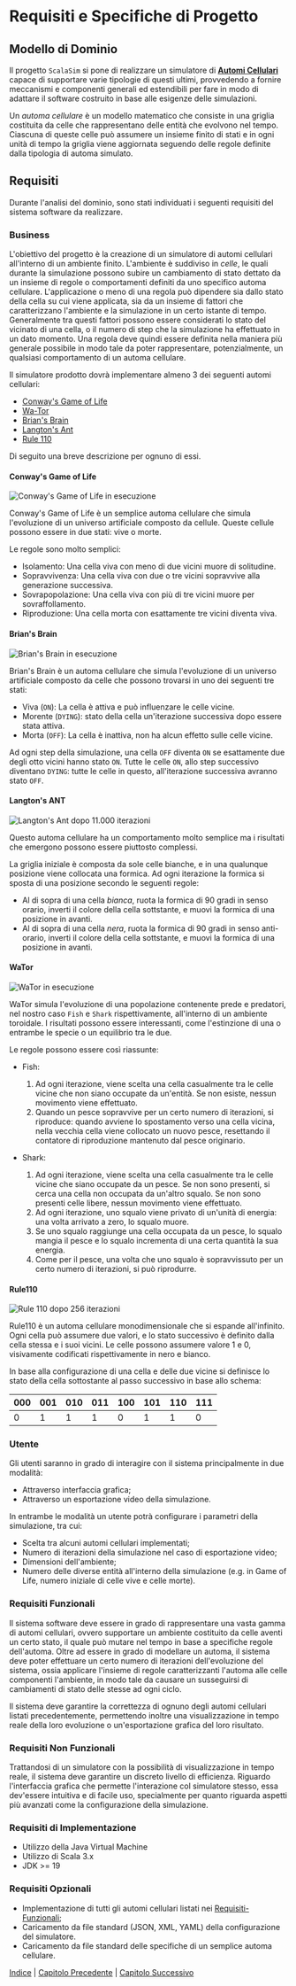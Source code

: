 # Requisiti e Specifiche di Progetto

## Modello di Dominio

Il progetto `ScalaSim` si pone di realizzare un simulatore di [**Automi
Cellulari**](https://it.wikipedia.org/wiki/Automa_cellulare) capace di
supportare varie tipologie di questi ultimi, provvedendo a fornire meccanismi e
componenti generali ed estendibili per fare in modo di adattare il software
costruito in base alle esigenze delle simulazioni.

Un *automa cellulare* è un modello matematico che consiste in una griglia
costituita da celle che rappresentano delle entità che evolvono nel tempo.
Ciascuna di queste celle può assumere un insieme finito di stati e in ogni
unità di tempo la griglia viene aggiornata seguendo delle regole definite dalla
tipologia di automa simulato.

## Requisiti

Durante l'analisi del dominio, sono stati individuati i seguenti requisiti del
sistema software da realizzare.

### Business

L'obiettivo del progetto è la creazione di un simulatore di automi cellulari
all'interno di un ambiente finito. L'ambiente è suddiviso in *celle*, le quali
durante la simulazione possono subire un cambiamento di stato dettato da un
insieme di regole o comportamenti definiti da uno specifico automa cellulare.
L'applicazione o meno di una regola può dipendere sia dallo stato della cella
su cui viene applicata, sia da un insieme di fattori che caratterizzano
l'ambiente e la simulazione in un certo istante di tempo. Generalmente tra
questi fattori possono essere considerati lo stato del vicinato di una cella, o
il numero di step che la simulazione ha effettuato in un dato momento. Una
regola deve quindi essere definita nella maniera più generale possibile in modo
tale da poter rappresentare, potenzialmente, un qualsiasi comportamento di un
automa cellulare.

Il simulatore prodotto dovrà implementare almeno 3 dei seguenti automi
cellulari:

- [Conway's Game of Life](https://en.wikipedia.org/wiki/Conway%27s*Game*of*Life)
- [Wa-Tor](https://en.wikipedia.org/wiki/Wa-Tor)
- [Brian's Brain](https://en.wikipedia.org/wiki/Brian%27s*Brain)
- [Langton's Ant](https://en.wikipedia.org/wiki/Langton%27s*ant)
- [Rule 110](https://en.wikipedia.org/wiki/Rule_110)

Di seguito una breve descrizione per ognuno di essi.

#### Conway's Game of Life

![Conway's Game of Life in esecuzione](https://upload.wikimedia.org/wikipedia/commons/e/e6/Conways_game_of_life_breeder_animation.gif)

Conway's Game of Life è un semplice automa cellulare che simula l'evoluzione di
un universo artificiale composto da cellule. Queste cellule possono essere in
due stati: vive o morte.

Le regole sono molto semplici:

- Isolamento: Una cella viva con meno di due vicini muore di solitudine.
- Sopravvivenza: Una cella viva con due o tre vicini sopravvive alla
  generazione successiva.
- Sovrapopolazione: Una cella viva con più di tre vicini muore per
  sovraffollamento.
- Riproduzione: Una cella morta con esattamente tre vicini diventa viva.

#### Brian's Brain

![Brian's Brain in esecuzione](https://upload.wikimedia.org/wikipedia/commons/a/a7/Brian%27s_brain.gif)

Brian's Brain è un automa cellulare che simula l'evoluzione di un universo
artificiale composto da celle che possono trovarsi in uno dei seguenti tre
stati:

- Viva (`ON`): La cella è attiva e può influenzare le celle vicine.
- Morente (`DYING`): stato della cella un'iterazione successiva dopo essere
  stata attiva.
- Morta (`OFF`): La cella è inattiva, non ha alcun effetto sulle celle vicine.

Ad ogni step della simulazione, una cella `OFF` diventa `ON` se esattamente due
degli otto vicini hanno stato `ON`. Tutte le celle `ON`, allo step successivo
diventano `DYING`: tutte le celle in questo, all'iterazione successiva avranno
stato `OFF`.

#### Langton's ANT

![Langton's Ant dopo 11.000 iterazioni](https://upload.wikimedia.org/wikipedia/commons/thumb/0/01/LangtonsAnt.svg/368px-LangtonsAnt.svg.png)

Questo automa cellulare ha un comportamento molto semplice ma i risultati che
emergono possono essere piuttosto complessi.

La griglia iniziale è composta da sole celle bianche, e in una qualunque posizione
viene collocata una formica. Ad ogni iterazione la formica si sposta di una posizione
secondo le seguenti regole:

- Al di sopra di una cella *bianca*, ruota la formica di 90 gradi in senso
  orario, inverti il colore della cella sottstante, e muovi la formica di una
  posizione in avanti.
- Al di sopra di una cella *nera*, ruota la formica di 90 gradi in senso
  anti-orario, inverti il colore della cella sottstante, e muovi la formica di
  una posizione in avanti.

#### WaTor

![WaTor in esecuzione](./img/wator.png)

WaTor simula l'evoluzione di una popolazione contenente prede e predatori,
nel nostro caso `Fish` e `Shark` rispettivamente, all'interno di un ambiente
toroidale. I risultati possono essere interessanti, come l'estinzione di una o
entrambe le specie o un equilibrio tra le due.

Le regole possono essere così riassunte:

- Fish:
  1. Ad ogni iterazione, viene scelta una cella casualmente tra le celle vicine
     che non siano occupate da un'entità. Se non esiste, nessun movimento viene
     effettuato.
  2. Quando un pesce sopravvive per un certo numero di iterazioni, si
     riproduce: quando avviene lo spostamento verso una cella vicina, nella
     vecchia cella viene collocato un nuovo pesce, resettando il contatore di
     riproduzione mantenuto dal pesce originario.

- Shark:
  1. Ad ogni iterazione, viene scelta una cella casualmente tra le celle vicine
     che siano occupate da un pesce. Se non sono presenti, si cerca una cella
     non occupata da un'altro squalo. Se non sono presenti celle libere, nessun
     movimento viene effettuato.
  2. Ad ogni iterazione, uno squalo viene privato di un'unità di energia: una
     volta arrivato a zero, lo squalo muore.
  3. Se uno squalo raggiunge una cella occupata da un pesce, lo squalo mangia
     il pesce e lo squalo incrementa di una certa quantità la sua energia.
  4. Come per il pesce, una volta che uno squalo è sopravvissuto per un certo
     numero di iterazioni, si può riprodurre.

#### Rule110

![Rule 110 dopo 256 iterazioni](https://upload.wikimedia.org/wikipedia/commons/thumb/2/2b/Sample_run_of_Rule_110_elementary_cellular_automaton%2C_starting_from_single_cell.png/440px-Sample_run_of_Rule_110_elementary_cellular_automaton%2C_starting_from_single_cell.png)

Rule110 è un automa cellulare monodimensionale che si espande all'infinito.
Ogni cella può assumere due valori, e lo stato successivo è definito dalla cella
stessa e i suoi vicini. Le celle possono assumere valore 1 e 0, visivamente
codificati rispettivamente in nero e bianco.

In base alla configurazione di una cella e delle due vicine si definisce lo stato
della cella sottostante al passo successivo in base allo schema:

| 000 | 001 | 010 | 011 | 100| 101 | 110 | 111 |
|-----|-----|-----|-----|----|-----|-----|-----|
| 0   | 1   | 1   | 1   | 0  | 1   | 1   | 0   |

### Utente

Gli utenti saranno in grado di interagire con il sistema principalmente in due
modalità:

- Attraverso interfaccia grafica;
- Attraverso un esportazione video della simulazione.

In entrambe le modalità un utente potrà configurare i parametri della simulazione,
tra cui:

- Scelta tra alcuni automi cellulari implementati;
- Numero di iterazioni della simulazione nel caso di esportazione video;
- Dimensioni dell'ambiente;
- Numero delle diverse entità all'interno della simulazione (e.g. in Game of
  Life, numero iniziale di celle vive e celle morte).

### Requisiti Funzionali

Il sistema software deve essere in grado di rappresentare una vasta gamma
di automi cellulari, ovvero supportare un ambiente costituito da celle
aventi un certo stato, il quale può mutare nel tempo in base a specifiche
regole dell'automa. Oltre ad essere in grado di modellare un automa, il sistema
deve poter effettuare un certo numero di iterazioni dell'evoluzione
del sistema, ossia applicare l'insieme di regole caratterizzanti l'automa
alle celle componenti l'ambiente, in modo tale da causare un susseguirsi
di cambiamenti di stato delle stesse ad ogni ciclo.

Il sistema deve garantire la correttezza di ognuno degli automi cellulari
listati precedentemente, permettendo inoltre una visualizzazione in tempo reale
della loro evoluzione o un'esportazione grafica del loro risultato.

### Requisiti Non Funzionali

Trattandosi di un simulatore con la possibilità di visualizzazione in tempo
reale, il sistema deve garantire un discreto livello di efficienza. Riguardo
l'interfaccia grafica che permette l'interazione col simulatore stesso, essa
dev'essere intuitiva e di facile uso, specialmente per quanto riguarda
aspetti più avanzati come la configurazione della simulazione.

### Requisiti di Implementazione

- Utilizzo della Java Virtual Machine
- Utilizzo di Scala 3.x
- JDK >= 19

### Requisiti Opzionali

- Implementazione di tutti gli automi cellulari listati nei [Requisiti-Funzionali](#Requisiti-Funzionali);
- Caricamento da file standard (JSON, XML, YAML) della configurazione del simulatore.
- Caricamento da file standard delle specifiche di un semplice automa cellulare.

[Indice](./index.md) | [Capitolo Precedente](./2-development-process.md) | [Capitolo Successivo](./4-high-level-design.md)
